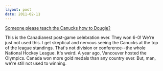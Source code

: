 ```yaml
---
layout: post
date: 2011-02-11
---
```


[Someone please teach the Canucks how to Dougie?](https://theprovince.com/sports/hockey/someone-please-teach-the-canucks-how-to-dougie)

This is the Canadianest post-game celebration ever. They won 6-0! We're just not used this. I get skeptical and nervous seeing the Canucks at the top of the league standings. That's not division or conference--the whole National Hockey League. It's weird. A year ago, Vancouver hosted the Olympics. Canada won more gold medals than any country ever. But, man, we're still not used to winning. 
